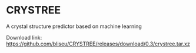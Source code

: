 # CRYSTREE
A crystal structure predictor based on machine learning

Download link:
https://github.com/bliseu/CRYSTREE/releases/download/0.3/crystree.tar.xz
